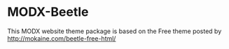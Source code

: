 # MODX-Beetle
This MODX website theme package is based on the Free theme posted by http://mokaine.com/beetle-free-html/

